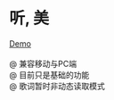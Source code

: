 # 听, 美
<a href="http://htmlpreview.github.io/?https://github.com/MengYiFan/tingMei/blob/master/index.html" target="_blank">Demo</a>
<br>
<br>
@ 兼容移动与PC端
<br>
@ 目前只是基础的功能
<br>
@ 歌词暂时非动态读取模式
